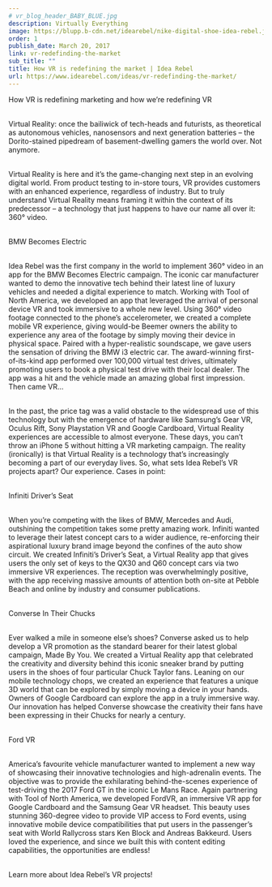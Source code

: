 ```yaml
---
# vr_blog_header_BABY_BLUE.jpg
description: Virtually Everything
image: https://blupp.b-cdn.net/idearebel/nike-digital-shoe-idea-rebel.jpeg?quality=80&width=800
order: 1
publish_date: March 20, 2017
link: vr-redefinding-the-market
sub_title: ""
title: How VR is redefining the market | Idea Rebel
url: https://www.idearebel.com/ideas/vr-redefinding-the-market/
---
```

How VR is redefining marketing and how we’re redefining VR

\
Virtual Reality: once the bailiwick of tech-heads and futurists, as theoretical as autonomous vehicles, nanosensors and next generation batteries – the Dorito-stained pipedream of basement-dwelling gamers the world over.  Not anymore.

\
Virtual Reality is here and it’s the game-changing next step in an evolving digital world. From product testing to in-store tours, VR provides customers with an enhanced experience, regardless of industry. But to truly understand Virtual Reality means framing it within the context of its predecessor – a technology that just happens to have our name all over it: 360° video.

\
BMW Becomes Electric

\
Idea Rebel was the first company in the world to implement 360° video in an app for the BMW Becomes Electric campaign. The iconic car manufacturer wanted to demo the innovative tech behind their latest line of luxury vehicles and needed a digital experience to match. Working with Tool of North America, we developed an app that leveraged the arrival of personal device VR and took immersive to a whole new level. Using 360° video footage connected to the phone’s accelerometer, we created a complete mobile VR experience, giving would-be Beemer owners the ability to experience any area of the footage by simply moving their device in physical space. Paired with a hyper-realistic soundscape, we gave users the sensation of driving the BMW i3 electric car. The award-winning first-of-its-kind app performed over 100,000 virtual test drives, ultimately promoting users to book a physical test drive with their local dealer. The app was a hit and the vehicle made an amazing global first impression. Then came VR…

\
In the past, the price tag was a valid obstacle to the widespread use of this technology but with the emergence of hardware like Samsung’s Gear VR, Oculus Rift, Sony Playstation VR and Google Cardboard, Virtual Reality experiences are accessible to almost everyone. These days, you can’t throw an iPhone 5 without hitting a VR marketing campaign. The reality (ironically) is that Virtual Reality is a technology that’s increasingly becoming a part of our everyday lives. So, what sets Idea Rebel’s VR projects apart? Our experience. Cases in point:

\
Infiniti Driver’s Seat

\
When you’re competing with the likes of BMW, Mercedes and Audi, outshining the competition takes some pretty amazing work. Infiniti wanted to leverage their latest concept cars to a wider audience, re-enforcing their aspirational luxury brand image beyond the confines of the auto show circuit. We created Infiniti’s Driver’s Seat, a Virtual Reality app that gives users the only set of keys to the QX30 and Q60 concept cars via two immersive VR experiences. The reception was overwhelmingly positive, with the app receiving massive amounts of attention both on-site at Pebble Beach and online by industry and consumer publications.

\
Converse In Their Chucks

\
Ever walked a mile in someone else’s shoes? Converse asked us to help develop a VR promotion as the standard bearer for their latest global campaign, Made By You. We created a Virtual Reality app that celebrated the creativity and diversity behind this iconic sneaker brand by putting users in the shoes of four particular Chuck Taylor fans. Leaning on our mobile technology chops, we created an experience that features a unique 3D world that can be explored by simply moving a device in your hands. Owners of Google Cardboard can explore the app in a truly immersive way. Our innovation has helped Converse showcase the creativity their fans have been expressing in their Chucks for nearly a century.

\
Ford VR

\
America’s favourite vehicle manufacturer wanted to implement a new way of showcasing their innovative technologies and high-adrenalin events. The objective was to provide the exhilarating behind-the-scenes experience of test-driving the 2017 Ford GT in the iconic Le Mans Race. Again partnering with Tool of North America, we developed FordVR, an immersive VR app for Google Cardboard and the Samsung Gear VR headset. This beauty uses stunning 360-degree video to provide VIP access to Ford events, using innovative mobile device compatibilities that put users in the passenger’s seat with World Rallycross stars Ken Block and Andreas Bakkeurd. Users loved the experience, and since we built this with content editing capabilities, the opportunities are endless!

\
Learn more about Idea Rebel’s VR projects!
